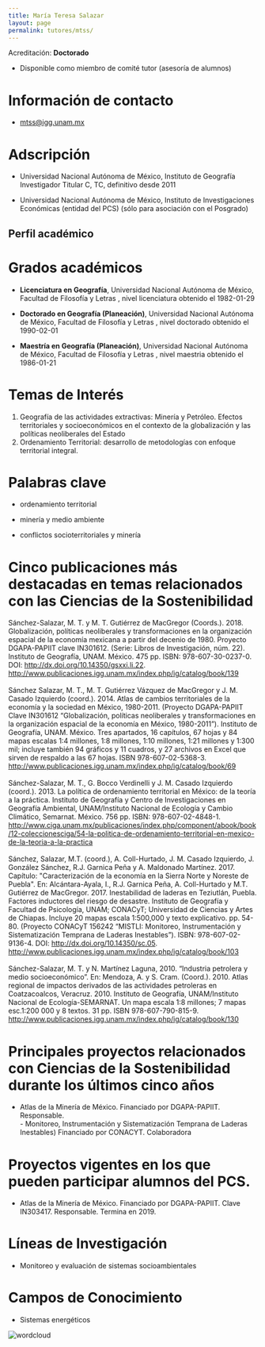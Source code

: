 ```yaml
---
title: María Teresa Salazar
layout: page
permalink: tutores/mtss/
---
```


Acreditación: **Doctorado**



 - Disponible como miembro de comité tutor (asesoría de alumnos)





# Información de contacto

 - <mtss@igg.unam.mx>





# Adscripción


 - Universidad Nacional Autónoma de México, Instituto de Geografía     Investigador Titular C, TC, definitivo desde 2011
 

 - Universidad Nacional Autónoma de México, Instituto de Investigaciones Económicas (entidad del PCS) (sólo para asociación con el Posgrado)  





## Perfil académico


# Grados académicos


 - **Licenciatura en Geografía**, Universidad Nacional Autónoma de México, Facultad de Filosofía y Letras , nivel licenciatura obtenido el 1982-01-29

 - **Doctorado en Geografía (Planeación)**, Universidad Nacional Autónoma de México, Facultad de Filosofía y Letras , nivel doctorado obtenido el 1990-02-01

 - **Maestría en Geografía (Planeación)**, Universidad Nacional Autónoma de México, Facultad de Filosofía y Letras , nivel maestria obtenido el 1986-01-21




# Temas de Interés

1. Geografía de las actividades extractivas: Minería y Petróleo. Efectos territoriales y socioeconómicos en el contexto de la globalización y las políticas neoliberales del Estado 
2. Ordenamiento Territorial: desarrollo de metodologías con enfoque territorial integral.



# Palabras clave


 - ordenamiento territorial

 - minería y medio ambiente

 - conflictos socioterritoriales y minería




# Cinco publicaciones más destacadas en temas relacionados con las Ciencias de la Sostenibilidad

Sánchez-Salazar, M. T. y M. T. Gutiérrez de MacGregor (Coords.). 2018. Globalización, políticas neoliberales y transformaciones en la organización espacial de la economía mexicana a partir del decenio de 1980. Proyecto DGAPA-PAPIIT clave IN301612. (Serie: Libros de Investigación, núm. 22). Instituto de Geografía, UNAM. México. 475 pp. ISBN: 978-607-30-0237-0. DOI: http://dx.doi.org/10.14350/gsxxi.li.22. <br />http://www.publicaciones.igg.unam.mx/index.php/ig/catalog/book/139<br /><br />Sánchez Salazar, M. T., M. T. Gutiérrez Vázquez de MacGregor y J. M. Casado Izquierdo (coord.). 2014. Atlas de cambios territoriales de la economía y la sociedad en México, 1980-2011. (Proyecto DGAPA-PAPIIT Clave IN301612 “Globalización, políticas neoliberales y transformaciones en la organización espacial de la economía en México, 1980-2011”). Instituto de Geografía, UNAM. México. Tres apartados, 16 capítulos, 67 hojas y 84 mapas escalas 1:4 millones, 1:8 millones, 1:10 millones, 1:21 millones y 1:300 mil; incluye también 94 gráficos y 11 cuadros, y 27 archivos en Excel que sirven de respaldo a las 67 hojas. ISBN 978-607-02-5368-3.<br />http://www.publicaciones.igg.unam.mx/index.php/ig/catalog/book/69<br /><br />Sánchez-Salazar, M. T., G. Bocco Verdinelli y J. M. Casado Izquierdo (coord.). 2013. La política de ordenamiento territorial en México: de la teoría a la práctica. Instituto de Geografía y Centro de Investigaciones en Geografía Ambiental, UNAM/Instituto Nacional de Ecología y Cambio Climático, Semarnat. México. 756 pp. ISBN: 978-607-02-4848-1. <br />http://www.ciga.unam.mx/publicaciones/index.php/component/abook/book/12-coleccionesciga/54-la-politica-de-ordenamiento-territorial-en-mexico-de-la-teoria-a-la-practica<br /><br />Sánchez, Salazar, M.T. (coord.), A. Coll-Hurtado, J. M. Casado Izquierdo, J. González Sánchez, R.J. Garnica Peña y A. Maldonado Martínez. 2017. Capítulo: &quot;Caracterización de la economía en la Sierra Norte y Noreste de Puebla&quot;. En: Alcántara-Ayala, I., R.J. Garnica Peña, A. Coll-Hurtado y M.T. Gutiérrez de MacGregor. 2017. Inestabilidad de laderas en Teziutlán, Puebla. Factores inductores del riesgo de desastre. Instituto de Geografía y Facultad de Psicología, UNAM; CONACyT; Universidad de Ciencias y Artes de Chiapas. Incluye 20 mapas escala 1:500,000 y texto explicativo. pp. 54-80. (Proyecto CONACyT 156242 “MISTLI: Monitoreo, Instrumentación y Sistematización Temprana de Laderas Inestables”). ISBN: 978-607-02-9136-4. DOI: http://dx.doi.org/10.14350/sc.05. <br />http://www.publicaciones.igg.unam.mx/index.php/ig/catalog/book/103<br /><br />Sánchez-Salazar, M. T. y N. Martínez Laguna, 2010. “Industria petrolera y medio socioeconómico”. En: Mendoza, A. y S. Cram. (Coord.). 2010. Atlas regional de impactos derivados de las actividades petroleras en Coatzacoalcos, Veracruz. 2010. Instituto de Geografía, UNAM/Instituto Nacional de Ecología-SEMARNAT. Un mapa escala 1:8 millones; 7 mapas esc.1:200 000 y 8 textos. 31 pp. ISBN 978-607-790-815-9.<br />http://www.publicaciones.igg.unam.mx/index.php/ig/catalog/book/130




# Principales proyectos relacionados con Ciencias de la Sostenibilidad durante los últimos cinco años

- Atlas de la Minería de México. Financiado por DGAPA-PAPIIT. Responsable.<br />- Monitoreo, Instrumentación y Sistematización Temprana de Laderas Inestables) Financiado por CONACYT. Colaboradora<br />




# Proyectos vigentes en los que pueden participar alumnos del PCS.

- Atlas de la Minería de México. Financiado por DGAPA-PAPIIT. Clave IN303417. Responsable. Termina en 2019.




# Líneas de Investigación


 - Monitoreo y evaluación de sistemas socioambientales





# Campos de Conocimiento

 - Sistemas energéticos



![wordcloud](https://sostenibilidad.posgrado.unam.mx/media/perfil-academico/241/wordcloud.png)
